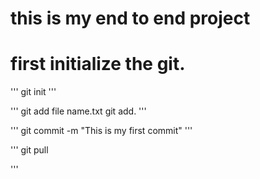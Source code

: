 # this is my end to end project

# first initialize the git.
'''
git init
'''

'''
git add file name.txt
git add.
'''

'''
git commit -m "This is my first commit"
'''


'''
git pull

'''